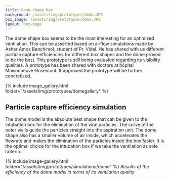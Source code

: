 ```yaml
---
title: Dome shape box
background: /assets/img/prototypes/dome.JPG
box_image: /assets/img/prototypes/dome.JPG
layout: box-page
---
```


The dome shape box seems to be the most interesting for an optimized ventilation. This can be asserted based on airflow simulations made by Asher Amos Benchimol, student of Pr. Vidal. He has shared with us different particle capture efficiencies for different box shapes and the dome proved to be the best. This prototype is still being evaluated regarding its visibility qualities. A prototype has been shared with doctors at hôpital Maisonneuve-Rosemont. If approved the prototype will be further concretised.

{% include image_gallery.html folder="/assets/img/prototypes/domegallery" %}

## Particle capture efficiency simulation

The dome model is the absolute best shape that can be given to the intubation box for the elimination of the viral particles. The curve of the outer walls guide the particles straight into the aspiration unit. The dome shape also has a smaller volume of air inside, which accelerates the flowrate and makes the elimination of the particles inside the box faster. It is the optimal choice for the intubation box if we take the ventilation as sole criteria. 

{% include image-gallery.html folder="/assets/img/prototypes/simulations/dome" %}
_Results of the efficiency of the dome model in terms of its ventilation quality_